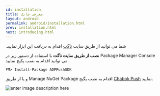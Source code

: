```yaml
---
id: installation
title: معرفی چابک
layout: android
permalink: android/installation.html
prev: installation.html
next: introducing.html
---
```


.شما می توانید از طریق سایت [ناگت](https://www.nuget.org/packages/ADPPushSDK) اقدام به دریافت این ابزار نمایید

 **نصب از طریق سایت ناگت**
 با استفاده از دستور زیر در Package Manager Console می توانید اقدام به نصب پکیج نمایید.

    PM> Install-Package ADPPushSDK
و یا از طریق Manage NuGet Package اقدام به نصب پگیج [Chabok Push](https://www.nuget.org/packages/ADPPushSDK) نمایید.

![enter image description here](http://uupload.ir/files/cuo4_nuget_package_manager.png)
